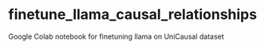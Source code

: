 # finetune_llama_causal_relationships
Google Colab notebook for finetuning llama on UniCausal dataset
